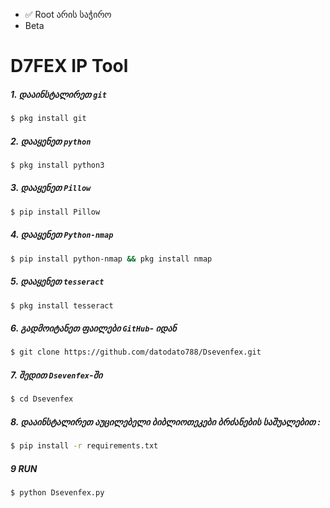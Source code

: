 * ✅ Root არის საჭირო
* Beta
# D7FEX IP Tool

##### 1. დააინსტალირეთ `git`
```bash
$ pkg install git
``` 
##### 2. დააყენეთ `python`
```bash
$ pkg install python3
```
##### 3. დააყენეთ `Pillow`
```bash
$ pip install Pillow
```
##### 4. დააყენეთ `Python-nmap`
```bash
$ pip install python-nmap && pkg install nmap
```
##### 5. დააყენეთ `tesseract`
```bash
$ pkg install tesseract
```
##### 6. გადმოიტანეთ ფაილები `GitHub`- იდან
```bash
$ git clone https://github.com/datodato788/Dsevenfex.git
``` 
##### 7. შედით `Dsevenfex`-ში
```bash
$ cd Dsevenfex
``` 
##### 8. დააინსტალირეთ აუცილებელი ბიბლიოთეკები ბრძანების საშუალებით :
```bash
$ pip install -r requirements.txt
```
##### 9 RUN 
```bash
$ python Dsevenfex.py
```
